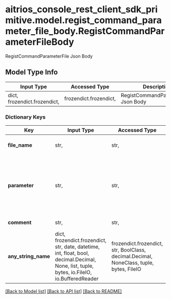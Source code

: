 # aitrios_console_rest_client_sdk_primitive.model.regist_command_parameter_file_body.RegistCommandParameterFileBody

RegistCommandParameterFile Json Body

## Model Type Info
Input Type | Accessed Type | Description | Notes
------------ | ------------- | ------------- | -------------
dict, frozendict.frozendict,  | frozendict.frozendict,  | RegistCommandParameterFile Json Body | 

### Dictionary Keys
Key | Input Type | Accessed Type | Description | Notes
------------ | ------------- | ------------- | ------------- | -------------
**file_name** | str,  | str,  | Filename. Max. 100 characters.   | 
**parameter** | str,  | str,  | Command parameter content in base64 encoding. *See manual for detailed format | 
**comment** | str,  | str,  | Comment details. | [optional] 
**any_string_name** | dict, frozendict.frozendict, str, date, datetime, int, float, bool, decimal.Decimal, None, list, tuple, bytes, io.FileIO, io.BufferedReader | frozendict.frozendict, str, BoolClass, decimal.Decimal, NoneClass, tuple, bytes, FileIO | any string name can be used but the value must be the correct type | [optional]

[[Back to Model list]](../../README.md#documentation-for-models) [[Back to API list]](../../README.md#documentation-for-api-endpoints) [[Back to README]](../../README.md)

